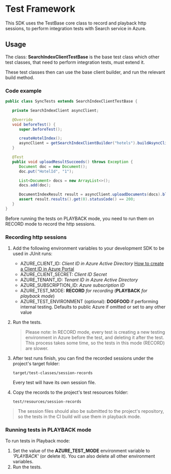 # Test Framework

This SDK uses the TestBase core class to record and playback http sessions, to perform integration tests with Search service in Azure.

## Usage

The class: **SearchIndexClientTestBase** is the base test class which other test classes, that need to perform integration tests, must extend it.

These test classes then can use the base client builder, and run the relevant build method.

### Code example

```java
public class SyncTests extends SearchIndexClientTestBase {

   private SearchIndexClient asyncClient;

   @Override
   void beforeTest() {
      super.beforeTest();

      createHotelIndex();
      asyncClient = getSearchIndexClientBuilder("hotels").buildAsyncClient();
   }

   @Test
   public void uploadResultSucceeds() throws Exception {
      Document doc = new Document();
      doc.put("HotelId", "1");

      List<Document> docs = new ArrayList<>();
      docs.add(doc);

      DocumentIndexResult result = asyncClient.uploadDocuments(docs).block();
      assert result.results().get(0).statusCode() == 200;
   }
}
```

Before running the tests on PLAYBACK mode, you need to run them on RECORD mode to record the http sessions.

### Recording http sessions

1. Add the following environment variables to your development SDK to be used in JUnit runs:
   * AZURE_CLIENT_ID: *Client ID in Azure Active Directory*
     [How to create a Client ID in Azure Portal](https://docs.microsoft.com/azure/active-directory/develop/quickstart-register-app)
   * AZURE_CLIENT_SECRET: *Client ID Secret*
   * AZURE_TENANT_ID: *Tenant ID in Azure Active Directory*
   * AZURE_SUBSCRIPTION_ID: *Azure subscription ID*
   * AZURE_TEST_MODE: **RECORD** *for recording* (**PLAYBACK** *for playback mode*)
   * AZURE_TEST_ENVIRONMENT (optional): **DOGFOOD** if performing internal testing. Defaults to public Azure if omitted or set to any other value

2. Run the tests.

   > Please note: In RECORD mode, every test is creating a new testing environment in Azure before the test, and deleting it after the test. This process takes some time, so the tests in this mode (RECORD) are slower.

3. After test runs finish, you can find the recorded sessions under the project's target folder:

   `target/test-classes/session-records`

   Every test will have its own session file.

4. Copy the records to the project's test resources folder:

   `test/resources/session-records`

> The session files should also be submitted to the project's repository, so the tests in the CI build will use them in playback mode.

### Running tests in PLAYBACK mode

To run tests in Playback mode:

1. Set the value of the **AZURE_TEST_MODE** environment variable to *'PLAYBACK'* (or delete it). You can also delete all other environment variables.
2. Run the tests.